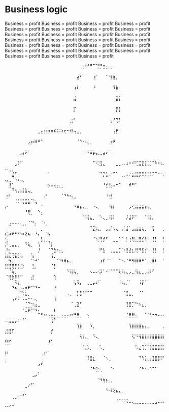 # Business logic

Business = profit Business = profit Business = profit Business = profit Business = profit Business = profit Business = profit Business = profit Business = profit Business = profit Business = profit Business = profit Business = profit Business = profit Business = profit Business = profit Business = profit Business = profit Business = profit Business = profit Business = profit Business = profit Business = profit Business = profit Business = profit Business = profit Business = profit 

⠀⠀⠀⠀⠀⠀⠀⠀⠀⠀⠀⠀⠀⠀⠀⠀⠀⠀⠀⠀⠀⠀⠀⢀⡴⠞⠛⠉⢙⡛⣶⣤⣀⠀⠀⠀⠀⠀⠀⠀⠀⠀⠀⠀⠀⠀⠀⠀⠀⠀⠀⠀⠀⠀⠀⠀⠀⠀⠀⠀⠀⠀⠀⠀⠀
⠀⠀⠀⠀⠀⠀⠀⠀⠀⠀⠀⠀⠀⠀⠀⠀⠀⠀⠀⠀⠀⠀⣴⠋⠀⠀⠀⢰⠁⠀⠀⠉⢻⣷⡀⠀⠀⠀⠀⠀⠀⠀⠀⠀⠀⠀⠀⠀⠀⠀⠀⠀⠀⠀⠀⠀⠀⠀⠀⠀⠀⠀⠀⠀⠀
⠀⠀⠀⠀⠀⠀⠀⠀⠀⠀⠀⠀⠀⠀⠀⠀⠀⠀⠀⠀⠀⢰⠇⠀⠀⠀⠀⠘⠀⠀⠀⠀⠀⠹⣷⠀⠀⠀⠀⠀⠀⠀⠀⠀⠀⠀⠀⠀⠀⠀⠀⠀⠀⠀⠀⠀⠀⠀⠀⠀⠀⠀⠀⠀⠀
⠀⠀⠀⠀⠀⠀⠀⠀⠀⠀⠀⠀⠀⠀⠀⠀⠀⠀⠀⠀⠀⣼⠀⠀⠀⠀⠀⠀⠀⠀⠀⠀⠀⠀⣿⡇⠀⠀⠀⠀⠀⠀⠀⠀⠀⠀⠀⠀⠀⠀⠀⠀⠀⠀⠀⠀⠀⠀⠀⠀⠀⠀⠀⠀⠀
⠀⠀⠀⠀⠀⠀⠀⠀⠀⠀⠀⠀⠀⠀⠀⠀⠀⠀⠀⠀⠀⡏⠀⠀⠀⠀⠀⠀⠀⠀⠀⠀⠀⠀⡟⡇⠀⠀⠀⠀⠀⠀⠀⠀⠀⠀⠀⠀⠀⠀⠀⠀⠀⠀⠀⠀⠀⠀⠀⠀⠀⠀⠀⠀⠀
⠀⠀⠀⠀⠀⠀⠀⠀⠀⠀⠀⠀⠀⠀⠀⠀⠀⠀⠀⠀⣰⠃⠀⠀⠀⠀⠀⠀⠀⠀⠀⠀⢠⠜⢹⠇⠀⠀⠀⠀⠀⠀⠀⠀⠀⠀⠀⠀⠀⠀⠀⠀⠀⠀⠀⠀⠀⠀⠀⠀⠀⠀⠀⠀⠀
⠀⠀⠀⠀⠀⠀⠀⠀⠀⠀⣀⣤⣶⡶⠶⠮⠭⠵⢖⠒⠿⢤⣀⡀⠀⠀⠀⠀⠀⠀⠀⠀⠀⢠⡟⠀⠀⠀⠀⠀⠀⠀⠀⠀⠀⠀⠀⠀⠀⠀⠀⠀⠀⠀⠀⠀⠀⠀⠀⠀⠀⠀⠀⠀⠀
⠀⠀⠀⠀⠀⠀⠀⣠⡶⠿⠛⠉⠀⠀⠀⠀⠀⠀⠀⠀⠀⠀⠈⠙⠲⣄⡀⠀⠀⠀⠀⠀⣰⠟⠀⠀⠀⠀⠀⠀⠀⠀⠀⠀⠀⠀⠀⠀⠀⠀⠀⠀⠀⠀⠀⠀⠀⠀⠀⠀⠀⠀⠀⠀⠀
⠀⠀⠀⠀⢀⣴⠟⠁⠀⠀⠀⠀⠀⠀⠀⠀⠀⠀⠀⠀⠀⠀⠀⠀⠈⠚⠿⡷⣄⣀⣴⠞⠁⠀⠀⠀⠀⠀⠀⠀⠀⠀⠀⠀⠀⠀⠀⠀⠀⠀⠀⠀⠀⠀⠀⠀⠀⠀⠀⠀⠀⠀⠀⠀⠀
⠀⠀⠀⣠⠟⠁⠀⠀⠀⠀⠀⠀⠀⠀⠀⠀⠀⠀⠀⠀⠀⠀⠀⠀⠀⠀⠀⠉⠪⣻⣄⠀⠀⠀⣀⣀⠤⠴⠒⠚⢋⣭⣟⣯⣍⠉⠓⠒⠦⠤⣀⡀⠀⠀⠀⠀⠀⠀⠀⠀⠀⠀⠀⠀⠀
⠀⠀⣼⠋⠀⠀⠀⠀⠀⠀⠀⠀⠀⠃⠀⠀⠀⠀⠀⠀⠀⠀⠀⠀⠀⠀⠀⠀⠀⠙⡝⣧⠔⠋⠁⠀⣀⠤⠔⣶⣿⡿⠿⠿⠿⠍⠉⠒⠢⢤⣀⠈⠑⠦⣄⠀⠀⠀⠀⠀⠀⠀⠀⠀⠀
⠀⣼⠁⠀⠀⠀⠀⠀⠀⠀⠀⠀⠀⡦⠤⢤⣤⣀⠀⠀⠀⠀⠀⠀⠀⠀⠀⠀⠀⠀⠘⣞⣧⠤⠒⠉⠀⠀⠾⠛⠁⠀⠀⠀⠀⠀⠀⠀⠀⠀⠀⠙⢲⣴⣾⣷⢤⡀⠀⠀⠀⠀⠀⠀⠀
⢰⠇⠀⠀⠀⠀⠀⠀⠀⠀⠀⠀⡜⠀⠀⠀⠀⠈⠙⠳⢦⣀⠀⠀⠀⠀⠀⠀⠀⠀⠀⠸⣾⠀⠀⠀⠀⠀⠀⠀⠀⠀⠀⠀⠀⠀⠀⠀⠀⠀⠀⠀⠸⠟⢿⣿⣧⠙⢦⠀⠀⠀⠀⠀⠀
⡜⠀⠀⠀⠀⠀⠀⠀⠀⠀⠀⠉⠀⠀⠀⠀⠀⠀⠀⠀⠀⠙⠿⣦⣄⡀⠀⠐⢄⠀⠀⠀⢻⡇⠀⠀⠀⠀⡠⢊⣭⣬⣭⣶⣄⠀⠀⠀⠀⠀⠀⠀⠀⠀⠀⠘⢿⡀⠀⠑⣄⠀⠀⠀⠀
⠀⠀⠀⠀⠀⠀⠀⠀⠀⠀⠀⠀⠀⠀⠀⠀⠀⠀⠀⠀⠀⠀⠀⠀⠙⢿⣦⡀⠀⠑⢄⣀⢿⠇⠀⠀⠀⡜⣼⠟⠁⠀⠀⠉⢿⡄⠀⠀⠀⠀⣠⠤⠤⠤⣀⡀⠈⠙⡄⠀⠈⢆⠀⠀⠀
⠀⠀⠀⠀⠀⠀⠀⠀⠀⠀⠀⡀⠀⠀⠀⠀⠀⠀⠀⠀⠀⠀⠀⠀⠀⠀⠙⣝⢦⡀⠀⣠⡞⠢⢄⠀⡜⣼⠁⣠⣴⣶⢦⡀⠀⢻⠀⠀⢀⣎⡴⠟⠛⠛⠶⣝⢦⠀⠘⡄⠀⠈⢧⠀⠀
⢢⠀⠀⠀⠀⠀⠀⠀⠀⠀⠀⣧⣄⣀⠀⠀⠀⠀⠀⠀⠀⠀⠀⠀⠀⠀⠀⠈⢦⢻⡾⠋⠀⣀⣀⠁⠁⡇⢰⢿⣄⣿⣎⢷⠀⢸⡇⠀⢸⡝⢀⣤⣄⡀⠀⠙⢷⡀⠀⢱⠀⠀⠈⡇⠀
⠸⡆⠀⠀⠀⠀⠀⠀⠀⠀⡸⠀⠀⠈⠙⣳⢦⣄⠀⠀⠀⠀⠀⠀⠀⠀⠀⠀⠀⠟⣧⠀⢀⣀⣀⡉⠱⣿⣼⣆⢿⠻⣯⡞⠀⢸⡇⠀⢸⣷⣏⢙⣿⡻⡆⠀⠀⢳⠀⠀⠀⠀⠀⢸⡀
⠀⢳⡀⠀⠀⠀⠀⠀⠉⠚⠁⠀⠀⠀⠀⠀⠉⠻⢿⣦⡀⠀⠀⠀⠀⠀⠀⠀⠀⣰⡏⠈⠁⠀⠀⠉⠢⠈⠛⢻⣿⠿⠛⠁⢀⣿⠇⠀⠈⣿⣿⢿⡟⣧⡷⠀⠀⢸⡄⠀⠀⠀⠀⠈⡇
⠀⠈⢷⡀⠀⠀⠀⠀⠀⠀⠀⠀⠀⠀⠀⠀⠀⠀⠀⠙⢿⢧⡀⠀⠀⠀⠢⠤⠔⡽⠁⠚⠉⠉⠉⢗⢷⣄⡠⣀⢻⣆⣀⣠⡿⠋⠀⠀⠀⠈⢿⡷⠿⠟⠁⠀⠀⣼⠀⠀⠀⠀⠀⠀⢱
⠀⠀⠀⠻⣆⠀⠀⠀⠀⠀⠀⠀⠀⠀⠀⠀⠀⠀⠀⠀⠀⢣⠻⡄⠀⢀⣀⡤⠞⠁⠀⠀⠀⠀⠀⠘⢦⡈⠁⠀⠀⠸⡟⠉⠀⠀⠀⠀⠀⠀⠀⠙⢦⣀⣤⡶⠟⠉⠙⠒⠀⠀⠀⠀⢘
⠀⠀⠀⠀⠈⠳⣦⡀⠀⠀⠀⠀⠀⠀⠀⠀⠀⠀⠀⠠⡀⠀⡇⣿⠛⠉⠉⠀⠀⠀⠀⠀⠀⠀⠀⠀⠈⣿⣤⡀⠀⠈⠁⠀⠀⠀⠀⠀⠀⠀⠀⢠⠞⠍⠠⠤⠒⠂⢄⠀⠀⠀⠀⠀⢸
⠀⠀⠀⠀⠀⠀⠈⠙⠲⣤⣀⠀⠀⠀⠀⠀⠀⠀⠀⠀⠈⢀⣽⠋⠀⠀⠀⠀⠀⠀⠀⠀⠀⠀⠀⠀⠀⢹⣿⡉⠓⠦⣄⡀⠀⠀⠀⠀⠀⠀⠀⠀⠀⠀⠐⣉⡿⠓⠲⠄⠀⠀⠀⠀⡆
⠀⠀⠀⠀⠀⠀⠀⠀⠀⠀⠉⠛⠶⢤⣤⣄⣀⣠⣤⡤⠶⠛⣿⡀⠀⢢⠀⠀⠀⠀⠀⠀⠀⠀⠀⠀⠀⠈⣿⣿⣄⠀⠀⠉⠙⠒⠲⠤⠤⠤⣤⣤⡤⠖⠚⠁⠀⠀⠀⠀⠀⠀⠀⢰⠃
⠀⠀⠀⠀⠀⠀⠀⠀⠀⠀⠀⠀⠀⠀⠀⠀⠀⠀⠀⠀⠀⠀⢹⣷⠀⠀⠱⡀⠀⠀⠀⠀⠀⠀⠀⠀⠀⠀⢹⣿⣿⣿⣦⣄⡀⠀⠀⠀⢀⣼⣿⠏⠀⠀⠀⠀⠀⠀⠀⠀⠀⠀⠀⡞⠀
⠀⠀⠀⠀⠀⠀⠀⠀⠀⠀⠀⠀⠀⠀⠀⠀⠀⠀⠀⠀⠀⠀⠀⢻⣧⡀⠀⠙⢄⠀⠀⠀⠀⠀⠀⠀⠀⠀⠀⢫⠙⢻⣿⣿⣿⣿⣿⣿⣿⣿⡏⠀⠀⠀⠀⠀⠀⠀⠀⠀⠀⠀⡼⠁⠀
⠀⠀⠀⠀⠀⠀⠀⠀⠀⠀⠀⠀⠀⠀⠀⠀⠀⠀⠀⠀⠀⠀⠀⠀⢳⡱⡀⠀⠀⠣⡀⠀⠀⠀⠀⠀⠀⠀⠀⠀⠳⣔⢹⡉⢻⣿⣿⣿⣿⡿⠀⠀⠀⠀⠀⠀⠀⠀⠀⠀⢀⡞⠁⠀⠀
⠀⠀⠀⠀⠀⠀⠀⠀⠀⠀⠀⠀⠀⠀⠀⠀⠀⠀⠀⠀⠀⠀⠀⠀⠀⠹⣿⣆⠀⠀⠈⠢⡀⠀⠀⠀⠀⠀⠀⠀⠀⠙⠳⣥⣠⣹⣿⡿⠟⠁⠀⠀⠀⠀⠀⠀⠀⠀⠀⣠⠞⠀⠀⠀⠀
⠀⠀⠀⠀⠀⠀⠀⠀⠀⠀⠀⠀⠀⠀⠀⠀⠀⠀⠀⠀⠀⠀⠀⠀⠀⠀⠈⠳⣕⢄⠀⠀⠈⠂⠀⠀⠀⠀⠀⠀⠀⠈⠓⠢⠌⠉⠁⠀⠀⠀⠀⠀⠀⠀⠀⠀⠀⢀⡴⠃⠀⠀⠀⠀⠀
⠀⠀⠀⠀⠀⠀⠀⠀⠀⠀⠀⠀⠀⠀⠀⠀⠀⠀⠀⠀⠀⠀⠀⠀⠀⠀⠀⠀⠈⠻⢷⡦⣀⠀⠀⠀⠀⠀⠀⠀⠀⠀⠀⠀⠀⠀⠀⠀⠀⠀⠀⠀⠀⠀⠀⣀⠔⠋⠀⠀⠀⠀⠀⠀⠀
⠀⠀⠀⠀⠀⠀⠀⠀⠀⠀⠀⠀⠀⠀⠀⠀⠀⠀⠀⠀⠀⠀⠀⠀⠀⠀⠀⠀⠀⠀⠀⠙⠺⢕⣦⣄⡀⠀⠀⠀⠀⠀⠀⠀⠀⠀⠀⠀⠀⠀⠀⢀⣀⠴⠚⠁⠀⠀⠀⠀⠀⠀⠀⠀⠀
⠀⠀⠀⠀⠀⠀⠀⠀⠀⠀⠀⠀⠀⠀⠀⠀⠀⠀⠀⠀⠀⠀⠀⠀⠀⠀⠀⠀⠀⠀⠀⠀⠀⠀⠈⠉⠛⠻⠤⢄⣀⣀⣀⣀⣀⣀⣠⠤⠴⠒⠊⠉⠀⠀⠀⠀⠀⠀⠀⠀⠀⠀⠀⠀⠀

